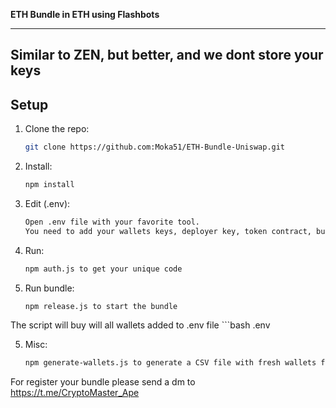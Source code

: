 

**ETH Bundle in ETH using Flashbots**

---

Similar to ZEN, but better, and we dont store your keys 
---

## Setup

1. Clone the repo:
   ```bash
   git clone https://github.com:Moka51/ETH-Bundle-Uniswap.git

2. Install:
   ```bash
   npm install 

3. Edit (.env):
   ```bash
   Open .env file with your favorite tool. 
   You need to add your wallets keys, deployer key, token contract, buy amount and decimals

4. Run:
   ```bash
   npm auth.js to get your unique code 


5. Run bundle:
   ```bash
   npm release.js to start the bundle
The script will buy will all wallets added to .env file
    ```bash
    .env 


5. Misc:
   ```bash
   npm generate-wallets.js to generate a CSV file with fresh wallets for the bundle


For register your bundle please send a dm to https://t.me/CryptoMaster_Ape




 

